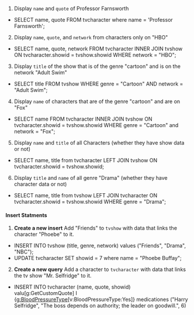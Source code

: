 
1. Display `name` and `quote` of Professor Farnsworth

- SELECT name, quote FROM tvcharacter where name = 'Professor Farnsworth';

2. Display `name`, `quote`, and `network` from characters only on "HBO"

- SELECT name, quote, network FROM tvcharacter INNER JOIN tvshow ON tvcharacter.showid = tvshow.showid WHERE network = "HBO";

3. Display `title` of the show that is of the genre "cartoon" and is on the network "Adult Swim"

- SELECT title FROM tvshow WHERE genre = "Cartoon" AND network = "Adult Swim";

4. Display `name` of characters that are of the genre "cartoon" and are on "Fox"

- SELECT name FROM tvcharacter INNER JOIN tvshow ON tvcharacter.showid = tvshow.showid WHERE genre = "Cartoon" and network = "Fox";

5. Display `name` and `title` of all Characters (whether they have show data or not)

- SELECT name, title from tvcharacter LEFT JOIN tvshow ON tvcharacter.showid = tvshow.showid;

6. Display `title` and `name` of all genre "Drama" (whether they have character data or not)

- SELECT name, title from tvshow LEFT JOIN tvcharacter ON tvcharacter.showid = tvshow.showid WHERE genre = "Drama";

#### Insert Statments
1. **Create a new insert** Add "Friends" to `tvshow` with data that links the character "Phoebe" to it.

- INSERT INTO tvshow (title, genre, network) values ("Friends", "Drama", "NBC");
- UPDATE tvcharacter SET showid = 7 where name = "Phoebe Buffay";

2. **Create a new query** Add a character to `tvcharacter` with data that links the tv show "Mr. Selfridge" to it.

- INSERT INTO tvcharacter (name, quote, showid) valu[g:GetCustomQuote] I {[g:BloodPressureType](take)[v:BloodPressureType:Yes]} medicationes ("Harry Selfridge", "The boss depends on authority; the leader on goodwill.", 6)

